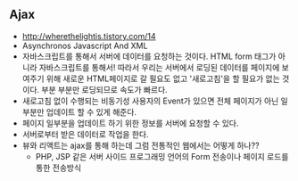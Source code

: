 ## Ajax

* http://wherethelightis.tistory.com/14
* Asynchronos Javascript And XML
* 자바스크립트를 통해서 서버에 데이터를 요청하는 것이다. HTML form 태그가 아니라 자바스크립트를 통해서! 따라서 우리는 서버에서 로딩된 데이터를 페이지에 보여주기 위해 새로운 HTML페이지로 갈 필요도 없고 '새로고침'을 할 필요가 없는 것이다. 부분 부분만 로딩되므로 속도가 빠르다.
* 새로고침 없이 수행되는 비동기성 사용자의 Event가 있으면 전체 페이지가 아닌 일부분만 업데이트 할 수 있게 해준다.
* 페이지 일부분을 업데이트 하기 위한 정보를 서버에 요청할 수 있다.
* 서버로부터 받은 데이터로 작업을 한다.
* 뷰와 리액트는 ajax를 통해 하는데 그럼 전통적인 웹에서는 어떻게 하나??
    * PHP, JSP 같은 서버 사이드 프로그래밍 언어의 Form 전송이나 페이지 로드를 통한 전송방식